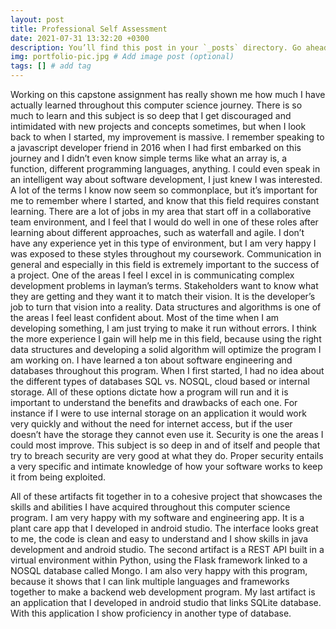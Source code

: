 ```yaml
---
layout: post
title: Professional Self Assessment
date: 2021-07-31 13:32:20 +0300
description: You’ll find this post in your `_posts` directory. Go ahead and edit it and re-build the site to see your changes. # Add post description (optional)
img: portfolio-pic.jpg # Add image post (optional)
tags: [] # add tag
---
```

Working on this capstone assignment has really shown me how much I have actually learned throughout this computer science journey. There is so much to learn and this subject is so deep that I get discouraged and intimidated with new projects and concepts sometimes, but when I look back to when I started, my improvement is massive. I remember speaking to a javascript developer friend in 2016 when I had first embarked on this journey and I didn’t even know simple terms like what an array is, a function, different programming languages, anything. I could even speak in an intelligent way about software development, I just knew I was interested. A lot of the terms I know now seem so commonplace, but it’s important for me to remember where I started, and know that this field requires constant learning. 
	There are a lot of jobs in my area that start off in a collaborative team environment, and I feel that I would do well in one of these roles after learning about different approaches, such as waterfall and agile. I don’t have any experience yet in this type of environment, but I am very happy I was exposed to these styles throughout my coursework. 
	Communication in general and especially in this field is extremely important to the success of a project. One of the areas I feel I excel in is communicating complex development problems in layman’s terms. Stakeholders want to know what they are getting and they want it to match their vision. It is the developer’s job to turn that vision into a reality. 
	Data structures and algorithms is one of the areas I feel least confident about. Most of the time when I am developing something, I am just trying to make it run without errors. I think the more experience I gain will help me in this field, because using the right data structures and developing a solid algorithm will optimize the program I am working on. 
	I have learned a ton about software engineering and databases throughout this program. When I first started, I had no idea about the different types of databases SQL vs. NOSQL, cloud based or internal storage. All of these options dictate how a program will run and it is important to understand the benefits and drawbacks of each one. For instance if I were to use internal storage on an application it would work very quickly and without the need for internet access, but if the user doesn’t have the storage they cannot even use it. 
	Security is one the areas I could most improve. This subject is so deep in and of itself and people that try to breach security are very good at what they do. Proper security entails a very specific and intimate knowledge of how your software works to keep it from being exploited. 

 All of these artifacts fit together in to a cohesive project that showcases the skills and abilities I have acquired throughout this computer science program. I am very happy with my software and engineering app. It is a plant care app that I developed in android studio. The interface looks great to me, the code is clean and easy to understand and I show skills in java development and android studio. The second artifact is a REST API built in a virtual environment within Python, using the Flask framework linked to a NOSQL database called Mongo. I am also very happy with this program, because it shows that I can link multiple languages and frameworks together to make a backend web development program. My last artifact is an application that I developed in android studio that links SQLite database. With this application I show proficiency in another type of database.

